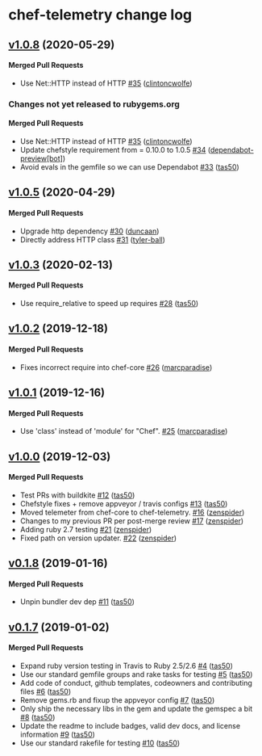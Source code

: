# chef-telemetry change log

<!-- latest_release 1.0.8 -->
## [v1.0.8](https://github.com/chef/chef-telemetry/tree/v1.0.8) (2020-05-29)

#### Merged Pull Requests
- Use Net::HTTP instead of HTTP [#35](https://github.com/chef/chef-telemetry/pull/35) ([clintoncwolfe](https://github.com/clintoncwolfe))
<!-- latest_release -->

<!-- release_rollup since=1.0.5 -->
### Changes not yet released to rubygems.org

#### Merged Pull Requests
- Use Net::HTTP instead of HTTP [#35](https://github.com/chef/chef-telemetry/pull/35) ([clintoncwolfe](https://github.com/clintoncwolfe)) <!-- 1.0.8 -->
- Update chefstyle requirement from = 0.10.0 to 1.0.5 [#34](https://github.com/chef/chef-telemetry/pull/34) ([dependabot-preview[bot]](https://github.com/dependabot-preview[bot])) <!-- 1.0.7 -->
- Avoid evals in the gemfile so we can use Dependabot [#33](https://github.com/chef/chef-telemetry/pull/33) ([tas50](https://github.com/tas50)) <!-- 1.0.6 -->
<!-- release_rollup -->

<!-- latest_stable_release -->
## [v1.0.5](https://github.com/chef/chef-telemetry/tree/v1.0.5) (2020-04-29)

#### Merged Pull Requests
- Upgrade http dependency [#30](https://github.com/chef/chef-telemetry/pull/30) ([duncaan](https://github.com/duncaan))
- Directly address HTTP class [#31](https://github.com/chef/chef-telemetry/pull/31) ([tyler-ball](https://github.com/tyler-ball))
<!-- latest_stable_release -->

## [v1.0.3](https://github.com/chef/chef-telemetry/tree/v1.0.3) (2020-02-13)

#### Merged Pull Requests
- Use require_relative to speed up requires [#28](https://github.com/chef/chef-telemetry/pull/28) ([tas50](https://github.com/tas50))

## [v1.0.2](https://github.com/chef/chef-telemetry/tree/v1.0.2) (2019-12-18)

#### Merged Pull Requests
- Fixes incorrect require into chef-core [#26](https://github.com/chef/chef-telemetry/pull/26) ([marcparadise](https://github.com/marcparadise))

## [v1.0.1](https://github.com/chef/chef-telemetry/tree/v1.0.1) (2019-12-16)

#### Merged Pull Requests
- Use &#39;class&#39; instead of &#39;module&#39; for &quot;Chef&quot;. [#25](https://github.com/chef/chef-telemetry/pull/25) ([marcparadise](https://github.com/marcparadise))

## [v1.0.0](https://github.com/chef/chef-telemetry/tree/v1.0.0) (2019-12-03)

#### Merged Pull Requests
- Test PRs with buildkite [#12](https://github.com/chef/chef-telemetry/pull/12) ([tas50](https://github.com/tas50))
- Chefstyle fixes + remove appveyor / travis configs [#13](https://github.com/chef/chef-telemetry/pull/13) ([tas50](https://github.com/tas50))
- Moved telemeter from chef-core to chef-telemetry. [#16](https://github.com/chef/chef-telemetry/pull/16) ([zenspider](https://github.com/zenspider))
- Changes to my previous PR per post-merge review [#17](https://github.com/chef/chef-telemetry/pull/17) ([zenspider](https://github.com/zenspider))
- Adding ruby 2.7 testing [#21](https://github.com/chef/chef-telemetry/pull/21) ([zenspider](https://github.com/zenspider))
- Fixed path on version updater. [#22](https://github.com/chef/chef-telemetry/pull/22) ([zenspider](https://github.com/zenspider))

## [v0.1.8](https://github.com/chef/chef-telemetry/tree/v0.1.8) (2019-01-16)

#### Merged Pull Requests
- Unpin bundler dev dep [#11](https://github.com/chef/chef-telemetry/pull/11) ([tas50](https://github.com/tas50))

## [v0.1.7](https://github.com/chef/chef-telemetry/tree/v0.1.7) (2019-01-02)

#### Merged Pull Requests
- Expand ruby version testing in Travis to Ruby 2.5/2.6 [#4](https://github.com/chef/chef-telemetry/pull/4) ([tas50](https://github.com/tas50))
- Use our standard gemfile groups and rake tasks for testing [#5](https://github.com/chef/chef-telemetry/pull/5) ([tas50](https://github.com/tas50))
- Add code of conduct, github templates, codeowners and contributing files [#6](https://github.com/chef/chef-telemetry/pull/6) ([tas50](https://github.com/tas50))
- Remove gems.rb and fixup the appveyor config [#7](https://github.com/chef/chef-telemetry/pull/7) ([tas50](https://github.com/tas50))
- Only ship the necessary libs in the gem and update the gemspec a bit [#8](https://github.com/chef/chef-telemetry/pull/8) ([tas50](https://github.com/tas50))
- Update the readme to include badges, valid dev docs, and license information [#9](https://github.com/chef/chef-telemetry/pull/9) ([tas50](https://github.com/tas50))
- Use our standard rakefile for testing [#10](https://github.com/chef/chef-telemetry/pull/10) ([tas50](https://github.com/tas50))